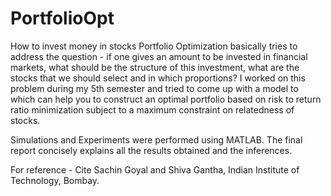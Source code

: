 # PortfolioOpt
How to invest money in stocks
Portfolio Optimization basically tries to address the question - if one gives an amount to be invested in financial markets, what should be the structure of this investment, what are the stocks that we should select and in which proportions? I worked on this problem during my 5th semester and tried to come up with a model to which can help you to construct an optimal portfolio based on risk to return ratio minimization subject to a maximum constraint on relatedness of stocks.

Simulations and Experiments were performed using MATLAB. The final report concisely explains all the results obtained and the inferences.

For reference - Cite Sachin Goyal and Shiva Gantha, Indian Institute of Technology, Bombay.
